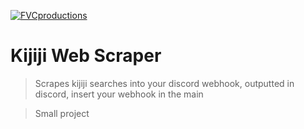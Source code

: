 
<a href="http://fvcproductions.com"><img src="https://kijijiforbusiness.ca/wp-content/uploads/2018/09/Kijiji_logo_PURPLE_RGB_EN.png" title="FVCproductions" alt="FVCproductions"></a>


# Kijiji Web Scraper

> Scrapes kijiji searches into your discord webhook, outputted in discord, insert your webhook in the main 

> Small project


